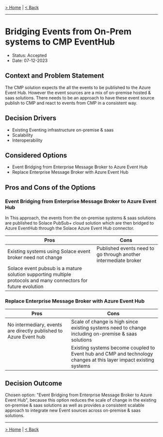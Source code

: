 
[> Home](../README.md)
| [< Back](../3.solution_architecture/README.md#architecture-decision-records-adrs)

---

# Bridging Events from On-Prem systems to CMP EventHub

* Status: Accepted
* Date:  07-12-2023

## Context and Problem Statement

The CMP solution expects the all the events to be published to the Azure Event Hub. However the event sources are a mix of on-premise hosted & saas solutions. There needs to be an approach to have these event source publish to CMP and react to events from CMP in a consistent way.

## Decision Drivers <!-- optional -->

* Existing Eventing infrastructure on-premise & saas
* Scalability
* Interoperability

## Considered Options

* Event Bridging from Enterprise Message Broker to Azure Event Hub
* Replace Enterprise Message Broker with Azure Event Hub 


## Pros and Cons of the Options <!-- optional -->

### Event Bridging from Enterprise Message Broker to Azure Event Hub

In This approach, the events from the on-premise systems & saas solutions are published to Solace PubSub+ cloud solution which are then bridged to Azure EventHub through the Solace Azure Event Hub connector. 

| Pros | Cons |
|---|---|
| Existing systems using Solace event broker need not change | Published events need to go through another intermediate broker |
| Solace event pubsub is a mature solution supporting multiple protocols and many connectors for future evolution||

### Replace Enterprise Message Broker with Azure Event Hub

| Pros | Cons |
|---|---|
| No intermediary, events are directly published to Azure Event hub| Scale of change is high since existing systems need to change including on-premise & saas solutions |
||Existing systems become coupled to Event hub and CMP and technology changes at this layer impact existing systems|

## Decision Outcome

Chosen option: "Event Bridging from Enterprise Message Broker to Azure Event Hub", because this option reduces the scale of change in the existing on-premise & saas solutions as well as provides a consistent scalable approach to integrate new Event sources across on-premise & saas solutions.

---

[> Home](../README.md)
| [< Back](../3.solution_architecture/README.md#architecture-decision-records-adrs)